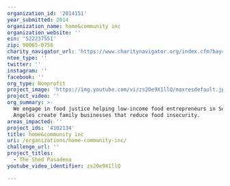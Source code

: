 ```yaml
---
organization_id: '2014151'
year_submitted: 2014
organization_name: home&community inc
organization_website: ''
ein: '522237551'
zip: 90065-0756
charity_navigator_url: 'https://www.charitynavigator.org/index.cfm?bay=search.profile&ein=522237551'
ntee_type: ''
twitter: ''
instagram: ''
facebook: ''
org_type: Nonprofit
project_image: 'https://img.youtube.com/vi/zs2Oe9X1llQ/maxresdefault.jpg'
project_video: ''
org_summary: >-
  We engage in food justice helping low-income food entrepreneurs in South Los
  Angeles create family businesses that reduce food insecurity.
areas_impacted: ''
project_ids: '4102134'
title: home&community inc
uri: /organizations/home-community-inc/
challenge_url: ''
project_titles:
  - The Shed Pasadena
youtube_video_identifier: zs2Oe9X1llQ

---
```

